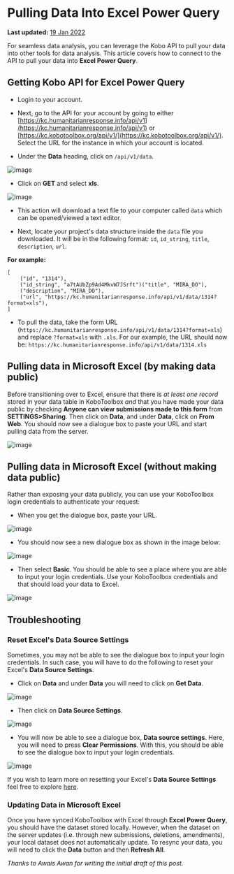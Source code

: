 # Pulling Data Into Excel Power Query

**Last updated:**
<a href="https://github.com/kobotoolbox/docs/blob/5c33bf8fbd4550f031cd19567502861063b1d88b/source/pulling_data_into_excelquery.md" class="reference">19
Jan 2022</a>

For seamless data analysis, you can leverage the Kobo API to pull your data into
other tools for data analysis. This article covers how to connect to the API to
pull your data into **Excel Power Query**.

## Getting Kobo API for Excel Power Query

-   Login to your account.

-   Next, go to the API for your account by going to either
    [https://kc.humanitarianresponse.info/api/v1](https://kc.humanitarianresponse.info/api/v1)
    or [https://kc.kobotoolbox.org/api/v1/](https://kc.kobotoolbox.org/api/v1/).
    Select the URL for the instance in which your account is located.

-   Under the **Data** heading, click on `/api/v1/data`.

![image](/images/pulling_data_excelquery/api_json.jpg)

-   Click on **GET** and select **xls**.

![image](/images/pulling_data_excelquery/api_datalist.jpg)

-   This action will download a text file to your computer called `data` which
    can be opened/viewed a text editor.

-   Next, locate your project's data structure inside the `data` file you
    downloaded. It will be in the following format: `id`, `id_string`, `title`,
    `description`, `url`.

**For example:**

```
[
    ("id", "1314"),
    ("id_string", "a7tAUbZp9Ad4MkvW7JSrft")("title", "MIRA_DO"),
    ("description", "MIRA_DO"),
    ("url", "https://kc.humanitarianresponse.info/api/v1/data/1314?format=xls"),
]
```

-   To pull the data, take the form URL
    (`https://kc.humanitarianresponse.info/api/v1/data/1314?format=xls`) and
    replace `?format=xls` with `.xls`. For our example, the URL should now be:
    `https://kc.humanitarianresponse.info/api/v1/data/1314.xls`

## Pulling data in Microsoft Excel (by making data public)

Before transitioning over to Excel, ensure that there is _at least one record_
stored in your data table in KoboToolbox _and_ that you have made your data
public by checking **Anyone can view submissions made to this form** from
**SETTINGS>Sharing**. Then click on **Data**, and under **Data**, click on
**From Web**. You should now see a dialogue box to paste your URL and start
pulling data from the server.

![image](/images/pulling_data_excelquery/excel_updated.png)

## Pulling data in Microsoft Excel (without making data public)

Rather than exposing your data publicly, you can use your KoboToolbox login
credentials to authenticate your request:

-   When you get the dialogue box, paste your URL.

![image](/images/pulling_data_excelquery/url.png)

-   You should now see a new dialogue box as shown in the image below:

![image](/images/pulling_data_excelquery/basic_authentication.png)

-   Then select **Basic**. You should be able to see a place where you are able
    to input your login credentials. Use your KoboToolbox credentials and that
    should load your data to Excel.

![image](/images/pulling_data_excelquery/login_credentials.png)

## Troubleshooting

### Reset Excel's Data Source Settings

Sometimes, you may not be able to see the dialogue box to input your login
credentials. In such case, you will have to do the following to reset your
Excel's **Data Source Settings**.

-   Click on **Data** and under **Data** you will need to click on **Get Data**.

![image](/images/pulling_data_excelquery/home.png)

-   Then click on **Data Source Settings**.

![image](/images/pulling_data_excelquery/home_next.png)

-   You will now be able to see a dialogue box, **Data source settings**. Here,
    you will need to press **Clear Permissions**. With this, you should be able
    to see the dialogue box to input your login credentials.

![image](/images/pulling_data_excelquery/data_source_settings.png)

If you wish to learn more on resetting your Excel's **Data Source Settings**
feel free to explore
[here](https://docs.microsoft.com/en-us/power-query/connectorauthentication).

### Updating Data in Microsoft Excel

Once you have synced KoboToolbox with Excel through **Excel Power Query**, you
should have the dataset stored locally. However, when the dataset on the server
updates (i.e. through new submissions, deletions, amendments), your local
dataset does not automatically update. To resync your data, you will need to
click the **Data** button and then **Refresh All**.

_Thanks to Awais Awan for writing the initial draft of this post._
